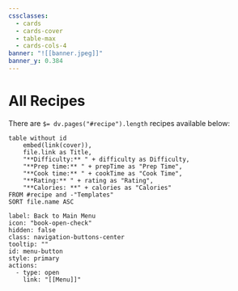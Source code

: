 ```yaml
---
cssclasses:
  - cards
  - cards-cover
  - table-max
  - cards-cols-4
banner: "![[banner.jpeg]]"
banner_y: 0.384
---
```


# All Recipes

There are `$= dv.pages("#recipe").length` recipes available below:
```dataview
table without id
	embed(link(cover)),
	file.link as Title,
	"**Difficulty:** " + difficulty as Difficulty,
	"**Prep time:** " + prepTime as "Prep Time",
	"**Cook time:** " + cookTime as "Cook Time",
	"**Rating:** " + rating as "Rating",
	"**Calories: **" + calories as "Calories"
FROM #recipe and -"Templates"
SORT file.name ASC
```



```meta-bind-button
label: Back to Main Menu
icon: "book-open-check"
hidden: false
class: navigation-buttons-center
tooltip: ""
id: menu-button
style: primary
actions:
  - type: open
    link: "[[Menu]]"

```
 
